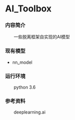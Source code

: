# AI_Toolbox

### 内容简介

&emsp;&emsp;一些脱离框架自实现的AI模型

### 现有模型

- nn_model


### 运行环境

&emsp;&emsp;python 3.6

### 参考资料

&emsp;&emsp;deeplearning.ai

